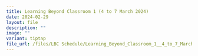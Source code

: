 ```yaml
---
title: Learning Beyond Classroom 1 (4 to 7 March 2024)
date: 2024-02-29
layout: file
description: ""
image: ""
variant: tiptap
file_url: /files/LBC Schedule/Learning_Beyond_Classroom_1__4_to_7_March_2024_.pdf
---
```

